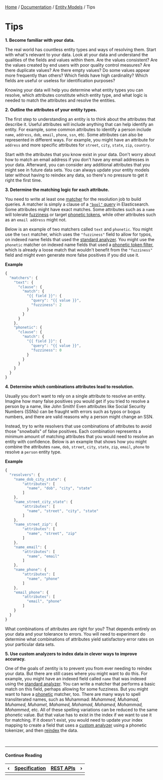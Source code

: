 [Home](/#/) / [Documentation](/#/docs) / [Entity Models](/#/docs/entity-models) / Tips


# Tips


**1. Become familiar with your data.**

The real world has countless entity types and ways of resolving them. Start with what's relevant to your data. Look at
your data and understand the qualities of the fields and values within them. Are the values consistent? Are the values
created by end users with poor quality control measures? Are there duplicate values? Are there empty values? Do some
values appear more frequently than others? Which fields have high cardinality? Which fields are useful or useless for
identification purposes?

Knowing your data will help you determine what entity types you can resolve, which attributes constitute which entity
type, and what logic is needed to match the attributes and resolve the entities.

**2. Outline the attributes of your entity types.**

The first step to understanding an entity is to think about the attributes that describe it. Useful attributes will
include anything that can help identify an entity. For example, some common attributes to identify a person include
`name`, `address`, `dob`, `email`, `phone`, `ssn`, etc. Some attributes can also be represented in different ways. For
example, you might have an attribute for `address` and more specific attributes for `street`, `city`, `state`, `zip`,
`country`.

Start with the attributes that you know exist in your data. Don't worry about how to match an email address if you
don't have any email addresses in your data. Afterward, you can consider any additional attributes that you might see
in future data sets. You can always update your entity models later without having to reindex any data, so there's no
pressure to get it right the first time.

**3. Determine the matching logic for each attribute.**

You need to write at least one [matcher](/#/docs/entity-models/specification) for the resolution job to build queries.
A matcher is simply a clause of a [`"bool"` query](https://www.elastic.co/guide/en/elasticsearch/reference/current/query-dsl-bool-query.html)
in Elasticsearch. Some attributes might have exact matches. Some attributes such as a `name` will tolerate
[fuzziness](https://www.elastic.co/guide/en/elasticsearch/reference/current/query-dsl-fuzzy-query.html) or target
[phonetic tokens](https://www.elastic.co/guide/en/elasticsearch/guide/current/phonetic-matching.html), while other
attributes such as an `email address` might not.

Below is an example of two matchers called `text` and `phonetic`. You might use the `text` matcher, which uses the
`"fuzziness"` field to allow for typos, on indexed name fields that used the [standard analyzer](https://www.elastic.co/guide/en/elasticsearch/reference/current/analysis-standard-analyzer.html).
You might use the `phonetic` matcher on indexed name fields that used a [phonetic token filter](https://www.elastic.co/guide/en/elasticsearch/plugins/current/analysis-phonetic-token-filter.html),
which is already a loose match that wouldn't benefit from the `"fuzziness"` field and might even generate more false
positives if you did use it.

**Example**

```javascript
{
  "matchers": {
    "text": {
      "clause": {
        "match": {
          "{{ field }}": {
            "query": "{{ value }}",
            "fuzziness": 2
          }
        }
      }
    },
    "phonetic": {
      "clause": {
        "match": {
          "{{ field }}": {
            "query": "{{ value }}",
            "fuzziness": 0
          }
        }
      }
    }
  }
}
```

**4. Determine which combinations attributes lead to resolution.**
 
Usually you don't want to rely on a single attribute to resolve an entity. Imagine how many false positives you would
get if you tried to resolve a person by a name, like John Smith! Even attributes like Social Security Numbers (SSNs)
can be fraught with errors such as typos or bogus numbers, and there are valid reasons why a person might change an
SSN.

Instead, try to write resolvers that use combinations of attributes to avoid those "snowballs" of false positives.
Each combination represents a minimum amount of matching attributes that you would need to resolve an entity with
confidence. Below is an example that shows how you might combine the attributes `name`, `dob`, `street`, `city`,
`state`, `zip`, `email`, `phone` to resolve a `person` entity type.

**Example**

```javascript
{
  "resolvers": {
    "name_dob_city_state": {
        "attributes": [
          "name", "dob", "city", "state"
        ]
    },
    "name_street_city_state": {
        "attributes": [
          "name", "street", "city", "state"
        ]
    },
    "name_street_zip": {
        "attributes": [
          "name", "street", "zip"
        ]
    },
    "name_email": {
        "attributes": [
          "name", "email"
        ]
    },
    "name_phone": {
        "attributes": [
          "name", "phone"
        ]
    },
    "email_phone": {
        "attributes": [
          "email", "phone"
        ]
    }
  }
}
```

What combinations of attributes are right for you? That depends entirely on your data and your tolerance to errors.
You will need to experiment do determine what combinations of attributes yield satisfactory error rates on your
particular data sets.

**5. Use custom analyzers to index data in clever ways to improve accuracy.**
 
One of the goals of zentity is to prevent you from ever needing to reindex your data. But there are still cases
where you might want to do this. For example, you might have an indexed field called `name` that was indexed using
the [standard analyzer](https://www.elastic.co/guide/en/elasticsearch/reference/current/analysis-standard-analyzer.html).
You can write a matcher that performs a basic match on this field, perhaps allowing for some fuzziness. But you
might want to have a [phonetic](https://www.elastic.co/guide/en/elasticsearch/plugins/current/analysis-phonetic-token-filter.html)
matcher, too. There are many ways to spell transliterated names, such as Muhammad: *Muhammed, Muhamad, Muhamed, Muhamet, Mahamed,
Mohamad, Mohamed, Mohammad, Mohammed*, etc. All of these spelling variations can be reduced to the same phonetic value. But that
value has to exist in the index if we want to use it for matching. If it doesn't exist, you would need to update your index mapping
to create a field that uses a [custom analyzer](https://www.elastic.co/guide/en/elasticsearch/guide/current/custom-analyzers.html)
using a phonetic tokenizer, and then [reindex](https://www.elastic.co/guide/en/elasticsearch/reference/current/docs-reindex.html)
the data.


&nbsp;

----

#### Continue Reading

|&#8249;|[Specification](/#/docs/entity-models/specification)|[REST APIs](/#/docs/rest-apis)|&#8250;|
|:---|:---|---:|---:|
|    |    |    |    |